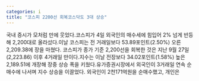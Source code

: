 ```yaml
---
categories: i
title: "코스피 2200선 회복코스닥도 3대 상승"
---
```

국내 증시가 모처럼 만에 웃었다.코스피가 4일 외국인의 매수세에 힘입어 2% 넘게 반등해 2,200대로 올라섰다.이날 코스피는 전 거래일보다 53.89포인트(2.50%) 오른 2,209.38에 장을 마쳤다. 코스피가 종가 기준 2,200선을 회복한 것은 지난 9월 27일(2,223.86) 이후 4거래일 만이다.지수는 이날 전장보다 34.02포인트(1.58%) 높은 2,189.51에 개장해 장중 상승 폭을 키웠다.유가증권시장에서 외국인이 3거래일 연속 순매수에 나서며 지수 상승을 이끌었다. 외국인이 2천171억원을 순매수했고, 개인은